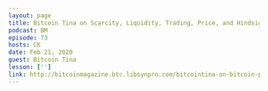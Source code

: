 ```yaml
---
layout: page
title: Bitcoin Tina on Scarcity, Liquidity, Trading, Price, and Hindsight
podcast: BM
episode: 73
hosts: CK
date: Feb 21, 2020
guest: Bitcoin Tina
lesson: ['']
link: http://bitcoinmagazine.btc.libsynpro.com/bitcointina-on-bitcoin-part-3how-to-think-about-investing-in-bitcoin
---
```

